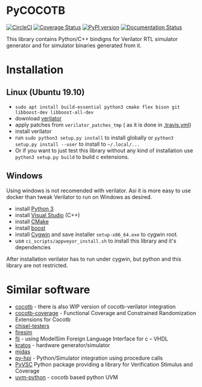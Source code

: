 # PyCOCOTB


[![CircleCI](https://circleci.com/gh/Nic30/hwtSimApiVerilator.svg?style=svg)](https://circleci.com/gh/Nic30/hwtSimApiVerilator)
[![Coverage Status](https://coveralls.io/repos/github/Nic30/hwtSimApiVerilator/badge.svg?branch=master)](https://coveralls.io/github/Nic30/hwtSimApiVerilator?branch=master)
[![PyPI version](https://badge.fury.io/py/hwtSimApiVerilator.svg)](http://badge.fury.io/py/hwtSimApiVerilator)
[![Documentation Status](https://readthedocs.org/projects/hwtsimApiverilator/badge/?version=latest)](http://hwtsimApiverilator.readthedocs.io/en/latest/?badge=latest)


This library contains Python/C++ bindigns for Verilator RTL simulator generator and for simulator binaries generated from it.


# Installation

## Linux (Ubuntu 19.10)

* `sudo apt install build-essential python3 cmake flex bison git libboost-dev libboost-all-dev`
* download [verilator](https://www.veripool.org/projects/verilator/wiki/Installing)
* apply patches from `verilator_patches_tmp` ( as it is done in [.travis.yml](https://github.com/Nic30/pycocotb/blob/master/.travis.yml#L50))
* install verilator
* run `sudo python3 setup.py install` to install globally or `python3 setup.py install --user` to install to `~/.local/...`
* Or if you want to just test this library without any kind of installation use `python3 setup.py build` to build c extensions.

## Windows

Using windows is not recomended with verilator. Asi it is more easy to use docker than tweak Verilator to run on Windows as desired.

* install [Python 3](https://www.python.org/downloads/)
* install [Visual Studio](https://visualstudio.microsoft.com/thank-you-downloading-visual-studio/?sku=Community&rel=15) (C++)
* install [CMake](https://cmake.org/)
* install [boost](https://www.boost.org/doc/libs/1_69_0/more/getting_started/windows.html)
* install [Cygwin](https://cygwin.com/install.html) and save installer `setup-x86_64.exe` to cygwin root.
* use `ci_scripts/appveyor_install.sh` to install this library and it's dependencies

After installation verilator has to run under cygwin, but python and this library are not restricted.


# Similar software

* [cocotb](https://github.com/cocotb/cocotb) - there is also WIP version of cocotb-verilator integration
* [cocotb-coverage](https://github.com/mciepluc/cocotb-coverage) - Functional Coverage and Constrained Randomization Extensions for Cocotb
* [chisel-testers](https://github.com/freechipsproject/chisel-testers)
* [firesim](https://github.com/firesim/firesim)
* [fli](https://github.com/andrepool/fli) - using ModelSim Foreign Language Interface for c – VHDL
* [kratos](https://github.com/Kuree/kratos) - hardware generator/simulator
* [midas](https://github.com/ucb-bar/midas)
* [py-hpi](https://github.com/fvutils/py-hpi) - Python/Simulator integration using procedure calls
* [PyVSC](https://github.com/fvutils/pyvsc) Python package providing a library for Verification Stimulus and Coverage
* [uvm-python](https://github.com/tpoikela/uvm-python) - cocotb based python UVM


